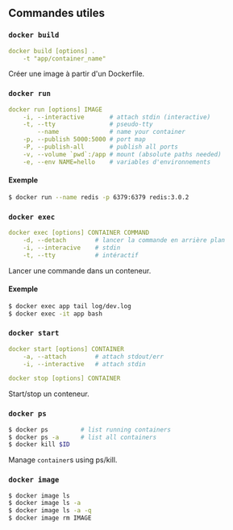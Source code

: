 ## Commandes utiles

### `docker build`

```yml
docker build [options] .
    -t "app/container_name"
```

Créer une image à partir d'un Dockerfile.

### `docker run`

```yml
docker run [options] IMAGE
    -i, --interactive       # attach stdin (interactive)
    -t, --tty               # pseudo-tty
        --name              # name your container
    -p, --publish 5000:5000 # port map
    -P, --publish-all       # publish all ports
    -v, --volume `pwd`:/app # mount (absolute paths needed)
    -e, --env NAME=hello    # variables d'environnements
```

#### Exemple

```sh
$ docker run --name redis -p 6379:6379 redis:3.0.2
``` 

### `docker exec`

```yml
docker exec [options] CONTAINER COMMAND
    -d, --detach        # lancer la commande en arrière plan
    -i, --interacive    # stdin
    -t, --tty           # intéractif
```

Lancer une commande dans un conteneur.

#### Exemple

```sh
$ docker exec app tail log/dev.log
$ docker exec -it app bash
```

### `docker start`

```yml
docker start [options] CONTAINER
    -a, --attach        # attach stdout/err
    -i, --interactive   # attach stdin

docker stop [options] CONTAINER
```

Start/stop un conteneur.

### `docker ps`

```sh
$ docker ps         # list running containers
$ docker ps -a      # list all containers
$ docker kill $ID
```

Manage `container`s using ps/kill.

### `docker image`

```sh
$ docker image ls
$ docker image ls -a
$ docker image ls -a -q
$ docker image rm IMAGE
```
